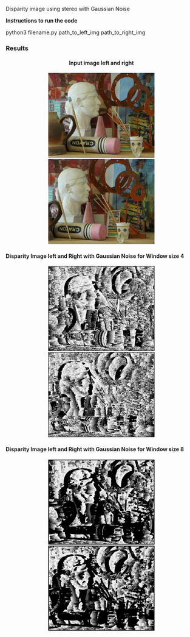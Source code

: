 <p>Disparity image using stereo with Gaussian Noise </p>

<p> <b> Instructions to run the code </b> </p>

python3 filename.py path_to_left_img  path_to_right_img 


<h3> Results </h3> 

<div align="center">
 <h4> Input image left and right</h4>
  <img src="./results/proj2-pair1-L.png" height="223px">
   <img src="./results/proj2-pair1-R.png" height="223px">
</div>

<h4> Disparity Image left and Right with Gaussian Noise for Window size 4 </h4> 
<div align="center">
  <img src="./results/disparity_image_leftwindow_size4noise.png" height="223px">
   <img src="./results/disparity_image_rightwindow_size4noise.png" height="223px">
</div>

<h4> Disparity Image left and Right with Gaussian Noise for Window size 8 </h4> 
<div align="center">
  <img src="./results/disparity_image_leftwindow_size8noise.png" height="223px">
   <img src="./results/disparity_image_rightwindow_size8noise.png" height="223px">
</div>


